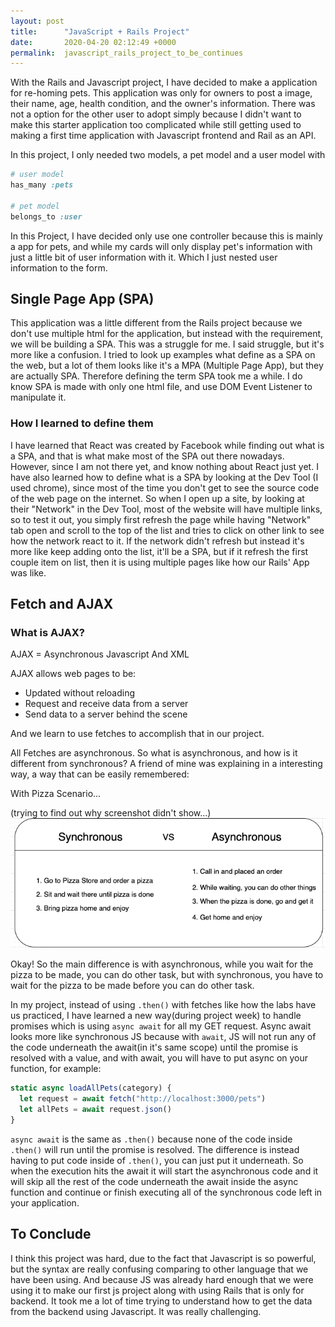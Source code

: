 ```yaml
---
layout: post
title:      "JavaScript + Rails Project"
date:       2020-04-20 02:12:49 +0000
permalink:  javascript_rails_project_to_be_continues
---
```



With the Rails and Javascript project, I have decided to make a application for re-homing pets. This application was only for owners to post a image, their name, age, health condition, and the owner's information. There was not a option for the other user to adopt simply because I didn't want to make this starter application too complicated while still getting used to making a first time application with Javascript frontend and Rail as an API. 

In this project, I only needed two models, a pet model and a user model with
```ruby
# user model
has_many :pets

# pet model
belongs_to :user
```
In this Project, I have decided only use one controller because this is mainly a app for pets, and while my cards will only display pet's information with just a little bit of user information with it. Which I just nested user information to the form.

## Single Page App (SPA)

This application was a little different from the Rails project because we don't use multiple html for the application, but instead with the requirement, we will be building a SPA. This was a struggle for me. I said struggle, but it's more like a confusion. I tried to look up examples what define as a SPA on the web, but a lot of them looks like it's a MPA (Multiple Page App), but they are actually SPA. Therefore defining the term SPA took me a while. I do know SPA is made with only one html file, and use DOM Event Listener to manipulate it. 

### How I learned to define them
I have learned that React was created by Facebook while finding out what is a SPA, and that is what make most of the SPA out there nowadays. However, since I am not there yet, and know nothing about React just yet. I have also learned how to define what is a SPA by looking at the Dev Tool (I used chrome), since most of the time you don't get to see the source code of the web page on the internet. So when I open up a site, by looking at their "Network" in the Dev Tool, most of the website will have multiple links, so to test it out, you simply first refresh the page while having "Network" tab open and scroll to the top of the list and tries to click on other link to see how the network react to it. If the network didn't refresh but instead it's more like keep adding onto the list, it'll be a SPA, but if it refresh the first couple item on list, then it is using multiple pages like how our Rails' App was like. 

## Fetch and AJAX

### What is AJAX? 

AJAX = Asynchronous Javascript And XML

AJAX allows web pages to be:

* Updated without reloading
* Request and receive data from a server
* Send data to a server behind the scene

And we learn to use fetches to accomplish that in our project.

All Fetches are asynchronous. So what is asynchronous, and how is it different from synchronous? 
A friend of mine was explaining in a interesting way, a way that can be easily remembered: 

With Pizza Scenario...

(trying to find out why screenshot didn't show...)
![](img/Async&Sync.png)

Okay! So the main difference is with asynchronous, while you wait for the pizza to be made, you can do other task, but with synchronous, you have to wait for the pizza to be made before you can do other task.


In my project, instead of using `.then()` with fetches like how the labs have us practiced, I have learned a new way(during project week) to handle promises which is using `async await` for all my GET request. Async await looks more like synchronous JS because with `await`, JS will not run any of the code underneath the await(in it's same scope) until the promise is resolved with a value, and with await, you will have to put async on your function, for example:

```javascript
static async loadAllPets(category) {
  let request = await fetch("http://localhost:3000/pets")
  let allPets = await request.json()
}
```
`async await` is the same as `.then()` because none of the code inside `.then()` will run until the promise is resolved. The difference is instead having to put code inside of `.then()`, you can just put it underneath. So when the execution hits the await it will start the asynchronous code and it will skip all the rest of the code underneath the await inside the async function and continue or finish executing all of the synchronous code left in your application.

## To Conclude
I think this project was hard, due to the fact that Javascript is so powerful, but the syntax are really confusing comparing to other language that we have been using. And because JS was already hard enough that we were using it to make our first js project along with using Rails that is only for backend. It took me a lot of time trying to understand how to get the data from the backend using Javascript. It was really challenging.  
 
